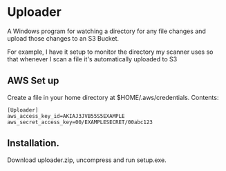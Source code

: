 # Uploader

A Windows program for watching a directory for any file changes and upload those changes to an S3 Bucket.

For example, I have it setup to monitor the directory my scanner uses so that whenever I scan a file it's automatically uploaded to S3

## AWS Set up
Create a file in your home directory at $HOME/.aws/credentials. Contents:

```
[Uploader]
aws_access_key_id=AKIAJ3JVB55S5EXAMPLE
aws_secret_access_key=00/EXAMPLESECRET/00abc123
```


## Installation.

Download uploader.zip, uncompress and run setup.exe.
